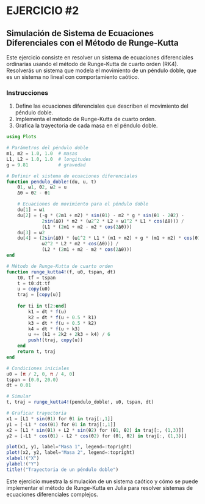 # EJERCICIO #2

## Simulación de Sistema de Ecuaciones Diferenciales con el Método de Runge-Kutta

Este ejercicio consiste en resolver un sistema de ecuaciones diferenciales ordinarias usando el método de Runge-Kutta de cuarto orden (RK4). Resolverás un sistema que modela el movimiento de un péndulo doble, que es un sistema no lineal con comportamiento caótico.

### Instrucciones

1. Define las ecuaciones diferenciales que describen el movimiento del péndulo doble.
2. Implementa el método de Runge-Kutta de cuarto orden.
3. Grafica la trayectoria de cada masa en el péndulo doble.

```julia
using Plots

# Parámetros del péndulo doble
m1, m2 = 1.0, 1.0  # masas
L1, L2 = 1.0, 1.0  # longitudes
g = 9.81           # gravedad

# Definir el sistema de ecuaciones diferenciales
function pendulo_doble!(du, u, t)
    θ1, ω1, θ2, ω2 = u
    Δθ = θ2 - θ1

    # Ecuaciones de movimiento para el péndulo doble
    du[1] = ω1
    du[2] = (-g * (2m1 + m2) * sin(θ1) - m2 * g * sin(θ1 - 2θ2) - 
             2sin(Δθ) * m2 * (ω2^2 * L2 + ω1^2 * L1 * cos(Δθ))) / 
             (L1 * (2m1 + m2 - m2 * cos(2Δθ)))
    du[3] = ω2
    du[4] = (2sin(Δθ) * (ω1^2 * L1 * (m1 + m2) + g * (m1 + m2) * cos(θ1) + 
             ω2^2 * L2 * m2 * cos(Δθ))) / 
             (L2 * (2m1 + m2 - m2 * cos(2Δθ)))
end

# Método de Runge-Kutta de cuarto orden
function runge_kutta4!(f, u0, tspan, dt)
    t0, tf = tspan
    t = t0:dt:tf
    u = copy(u0)
    traj = [copy(u)]
    
    for ti in t[2:end]
        k1 = dt * f(u)
        k2 = dt * f(u + 0.5 * k1)
        k3 = dt * f(u + 0.5 * k2)
        k4 = dt * f(u + k3)
        u += (k1 + 2k2 + 2k3 + k4) / 6
        push!(traj, copy(u))
    end
    return t, traj
end

# Condiciones iniciales
u0 = [π / 2, 0, π / 4, 0]
tspan = (0.0, 20.0)
dt = 0.01

# Simular
t, traj = runge_kutta4!(pendulo_doble!, u0, tspan, dt)

# Graficar trayectoria
x1 = [L1 * sin(θ1) for θ1 in traj[:,1]]
y1 = [-L1 * cos(θ1) for θ1 in traj[:,1]]
x2 = [L1 * sin(θ1) + L2 * sin(θ2) for (θ1, θ2) in traj[:, (1,3)]]
y2 = [-L1 * cos(θ1) - L2 * cos(θ2) for (θ1, θ2) in traj[:, (1,3)]]

plot(x1, y1, label="Masa 1", legend=:topright)
plot!(x2, y2, label="Masa 2", legend=:topright)
xlabel!("X")
ylabel!("Y")
title!("Trayectoria de un péndulo doble")
```

Este ejercicio muestra la simulación de un sistema caótico y cómo se puede implementar el método de Runge-Kutta en Julia para resolver sistemas de ecuaciones diferenciales complejos.